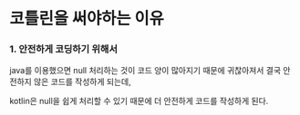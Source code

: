 # 코틀린을 써야하는 이유


### 1. 안전하게 코딩하기 위해서

java를 이용했으면 null 처리하는 것이 코드 양이 많아지기 때문에 귀찮아져서 결국 안전하지 않은 코드를 작성하게 되는데,

kotlin은 null을 쉽게 처리할 수 있기 때문에 더 안전하게 코드를 작성하게 된다.

